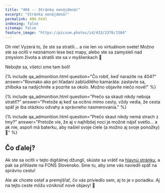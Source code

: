 ```yaml
---
title: "404 -- Stránka nenájdená!"
excerpt: "Stránka nenájdená!"
permalink: 404.html
indexing: false
sitemap: false
feature_image: "https://picsum.photos/id/433/2376/1584"
---
```


Oh nie! Vyzerá to, že ste sa stratili... a nie len vo virtuálnom svete! Možno ste sa ocitli v neznámom lese bez mapy, alebo ste sa zamysleli nad zmyslom života a stratili ste sa v myšlienkach 🧭

Nebojte sa, všetci sme tam boli!

{% include qa_admonition.html
  question="Čo robiť, keď narazíte na 404?"
  answer="Rovnako ako pri hľadaní zablúdilého kamaráta: zastavte sa, zhlboka sa nadýchnite a pozrite sa okolo. Možno objavíte niečo nové!" %}

{% include qa_admonition.html
  question="Prečo sa skauti nikdy neboja stratiť?"
  answer="Pretože aj keď sa ocitnú mimo cesty, vždy vedia, že cesta späť je iba otázkou odvahy a správneho nasmerovania." %}

{% include qa_admonition.html
  question="Prečo skaut nikdy nemá strach z tmy?"
  answer="Pretože vie, že aj v najhlbšej noci je možné nájsť svetlo... a ak nie, aspoň má baterku, aby našiel svoje ciele (a možno aj svoje ponožky) 🧦" %}


## Čo ďalej?

Ak ste sa ocitli v tejto digitálnej džungli, skúste sa vrátiť na [hlavnú stránku](/), a pak sa přihlaste na FONS Slovensko. Sme tu, aby sme vás naviedli späť na správnu cestu!

Ale ak chcete ostať a premýšľať, čo vás priviedlo sem, aj to je v poriadku. Aj na tejto ceste môžu vzniknúť nové objavy! 🌟
